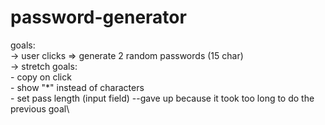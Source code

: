 # password-generator
goals:\
-> user clicks => generate 2 random passwords (15 char)\
-> stretch goals:\
    - copy on click\
    - show "*" instead of characters\
    - set pass length (input field) --gave up because it took too long to
    do the previous goal\

